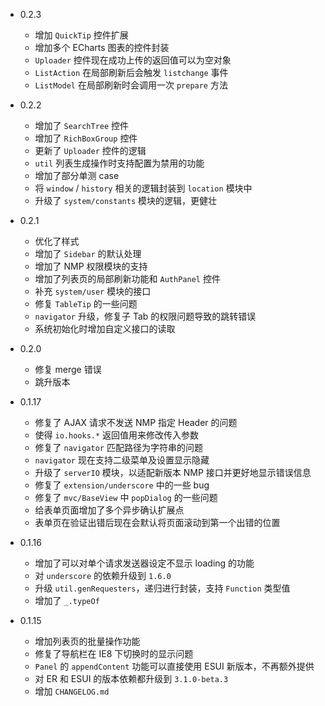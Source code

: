* 0.2.3
    - 增加 `QuickTip` 控件扩展
    - 增加多个 ECharts 图表的控件封装
    - `Uploader` 控件现在成功上传的返回值可以为空对象
    - `ListAction` 在局部刷新后会触发 `listchange` 事件
    - `ListModel` 在局部刷新时会调用一次 `prepare` 方法

* 0.2.2
    - 增加了 `SearchTree` 控件
    - 增加了 `RichBoxGroup` 控件
    - 更新了 `Uploader` 控件的逻辑
    - `util` 列表生成操作时支持配置为禁用的功能
    - 增加了部分单测 case
    - 将 `window` / `history` 相关的逻辑封装到 `location` 模块中
    - 升级了 `system/constants` 模块的逻辑，更健壮

* 0.2.1
    - 优化了样式
    - 增加了 `Sidebar` 的默认处理
    - 增加了 NMP 权限模块的支持
    - 增加了列表页的局部刷新功能和 `AuthPanel` 控件
    - 补充 `system/user` 模块的接口
    - 修复 `TableTip` 的一些问题
    - `navigator` 升级，修复子 Tab 的权限问题导致的跳转错误
    - 系统初始化时增加自定义接口的读取

* 0.2.0
    - 修复 merge 错误
    - 跳升版本

* 0.1.17
    - 修复了 AJAX 请求不发送 NMP 指定 Header 的问题
    - 使得 `io.hooks.*` 返回值用来修改传入参数
    - 修复了 `navigator` 匹配路径为字符串的问题
    - `navigator` 现在支持二级菜单及设置显示隐藏
    - 升级了 `serverIO` 模块，以适配新版本 NMP 接口并更好地显示错误信息
    - 修复了 `extension/underscore` 中的一些 bug
    - 修复了 `mvc/BaseView` 中 `popDialog` 的一些问题
    - 给表单页面增加了多个异步确认扩展点
    - 表单页在验证出错后现在会默认将页面滚动到第一个出错的位置

* 0.1.16
    - 增加了可以对单个请求发送器设定不显示 loading 的功能
    - 对 `underscore` 的依赖升级到 `1.6.0`
    - 升级 `util.genRequesters`，递归进行封装，支持 `Function` 类型值
    - 增加了 `_.typeOf`

* 0.1.15
    - 增加列表页的批量操作功能
    - 修复了导航栏在 IE8 下切换时的显示问题
    - `Panel` 的 `appendContent` 功能可以直接使用 ESUI 新版本，不再额外提供
    - 对 ER 和 ESUI 的版本依赖都升级到 `3.1.0-beta.3`
    - 增加 `CHANGELOG.md`
